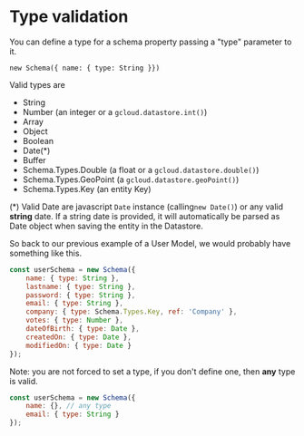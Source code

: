 # Type validation

You can define a type for a schema property passing a "type" parameter to it.

`new Schema({ name: { type: String }})`

Valid types are

* String
* Number \(an integer or a `gcloud.datastore.int()`\)
* Array
* Object
* Boolean
* Date\(\*\)
* Buffer
* Schema.Types.Double \(a float or a `gcloud.datastore.double()`\)
* Schema.Types.GeoPoint \(a `gcloud.datastore.geoPoint()`\)
* Schema.Types.Key \(an entity Key\)

\(\*\) Valid Date are javascript `Date`  instance \(calling`new Date()`\)  or any valid **string** date. If a string date is provided, it will automatically be parsed as Date object when saving the entity in the Datastore.

So back to our previous example of a User Model, we would probably have something like this.

```javascript
const userSchema = new Schema({
    name: { type: String },
    lastname: { type: String },
    password: { type: String },
    email: { type: String },
    company: { type: Schema.Types.Key, ref: 'Company' },
    votes: { type: Number },
    dateOfBirth: { type: Date },
    createdOn: { type: Date },
    modifiedOn: { type: Date }
});
```

Note: you are not forced to set a type, if you don't define one, then **any** type is valid.

```javascript
const userSchema = new Schema({
    name: {}, // any type
    email: { type: String }
});
```

